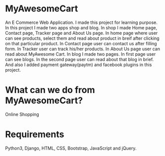 # MyAwesomeCart
An E Commerce Web Application.
I made this project for learning purpose. In this project I made two apps shop and blog. In shop  I made Home page, Contact page, Tracker
page and About Us page. In home page  where user can see products,  select them  and read about product in breif after clicking on that
particular product. In Contact page user can contact us after filling form. In Tracker user can track his/her products. In About Us page
user can read about MyAwesome Cart. In  blog I made two pages. In first page user can see blogs. In the second page user can read about
that blog in brief. And also I added payment gateway(paytm) and facebook plugins in this project.

<h1>What can we do from MyAwesomeCart?</h1>
Online Shopping

<h1>Requirements</h1>
Python3, Django, HTML, CSS, Bootstrap, JavaScript and jQuery.
